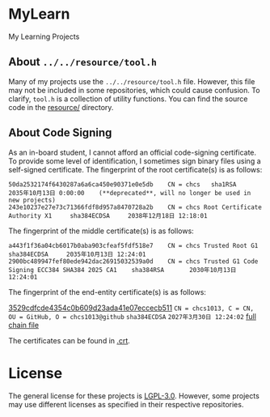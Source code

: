# MyLearn

My Learning Projects

## About `../../resource/tool.h`

Many of my projects use the `../../resource/tool.h` file. However, this file may not be included in some repositories, which could cause confusion. To clarify, `tool.h` is a collection of utility functions. You can find the source code in the [resource/](https://github.com/shc0743/MyLearn/tree/main/resource) directory.

## About Code Signing

As an in-board student, I cannot afford an official code-signing certificate. To provide some level of identification, I sometimes sign binary files using a self-signed certificate. The fingerprint of the root certificate(s) is as follows:

```
50da2532174f6430287a6a6ca450e90371e0e5db    CN = chcs   sha1RSA     ‎2035‎年‎10‎月‎13‎日 0:00:00    (**deprecated**, will no longer be used in new projects)
243e10237e27e73c71366fdf8d957a8470728a2b    CN = chcs Root Certificate Authority X1     sha384ECDSA     ‎2038‎年‎12‎月‎18‎日 12:18:01
```

The fingerprint of the middle certificate(s) is as follows:

```
a443f1f36a04cb6017b0aba903cfeaf5fdf518e7    CN = chcs Trusted Root G1   sha384ECDSA     ‎2035‎年‎10‎月‎13‎日 12:24:01
2900bc489947fef80ede942dac26915032539a0d    CN = chcs Trusted G1 Code Signing ECC384 SHA384 2025 CA1    sha384RSA       ‎2030‎年‎10‎月‎13‎日 12:24:01
```

The fingerprint of the end-entity certificate(s) is as follows:

[3529cdfcde4354c0b609d23ada41e07eccecb511](./chcs1013.cer)    `CN = chcs1013, C = CN, OU = GitHub, O = chcs1013@github`     `sha384ECDSA`     `‎2027‎年‎3‎月‎30‎日 12:24:02` [full chain file](./chcs1013.fullchain.cer)

The certificates can be found in [.crt](./.crt/).

# License

The general license for these projects is [LGPL-3.0](./LICENSE.md). However, some projects may use different licenses as specified in their respective repositories.

